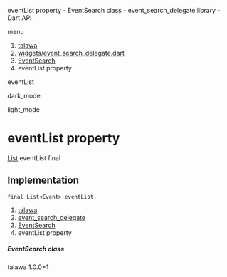 




eventList property - EventSearch class - event\_search\_delegate library - Dart API







menu

1. [talawa](../../index.html)
2. [widgets/event\_search\_delegate.dart](../../file-___home_harshil_Desktop_open-source_palisadoes_talawa_lib_widgets_event_search_delegate/)
3. [EventSearch](../../file-___home_harshil_Desktop_open-source_palisadoes_talawa_lib_widgets_event_search_delegate/EventSearch-class.html)
4. eventList property

eventList


dark\_mode

light\_mode




# eventList property


[List](https://api.flutter.dev/flutter/dart-core/List-class.html)
eventList
final

## Implementation

```
final List<Event> eventList;
```

 


1. [talawa](../../index.html)
2. [event\_search\_delegate](../../file-___home_harshil_Desktop_open-source_palisadoes_talawa_lib_widgets_event_search_delegate/)
3. [EventSearch](../../file-___home_harshil_Desktop_open-source_palisadoes_talawa_lib_widgets_event_search_delegate/EventSearch-class.html)
4. eventList property

##### EventSearch class





talawa
1.0.0+1






